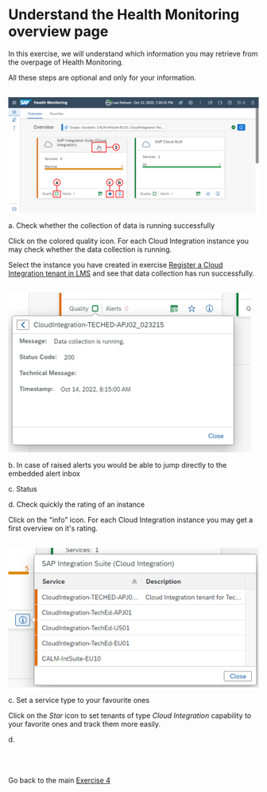 # Understand the Health Monitoring overview page

In this exercise, we will understand which information you may retrieve from the overpage of Health Monitoring.

All these steps are optional and only for your information.

<br>![](/exercises/ex4/images/HMDrillDownToType.png)

a. Check whether the collection of data is running successfully

Click on the colored quality icon. For each Cloud Integration instance you may check whether the data collection is running.

Select the instance you have created in exercise [Register a Cloud Integration tenant in LMS](../../ex1/ex11/readme.md) and see that data collection has run successfully.

<br>![](/exercises/ex4/images/HMDataQuality.png)

b. In case of raised alerts you would be able to jump directly to the embedded alert inbox

c. Status

d. Check quickly the rating of an instance

Click on the "info" icon. For each Cloud Integration instance you may get a first overview on it's rating.

<br>![](/exercises/ex4/images/HMOverviewCIRating.png)

c. Set a service type to your favourite ones

Click on the *Star* icon to set tenants of type *Cloud Integration* capability to your favorite ones and track them more easily.

d.  


<br><br><br>Go back to the main [Exercise 4](../../ex4/)





<!--
# Available metrics for Cloud Integration

In this exercise, we will ...

## Exercise steps

Run through the exercise steps in the given order.

#### Prequisites:
The Cloud Integration tenant is already registered. If not please run through exercises [Register a Cloud Integration tenant in LMS](../ex11/).

If not already done, please login to [SAP Cloud ALM tenant](https://teched22-cloudalm-003.authentication.eu10.hana.ondemand.com/).  

1.	Navigate t...

   <br>![](/exercises/ex1/images/CALMLandingHealthMon.png)
   
    >
    > *Important:*
    > Health monitoring do.....
    >

## Summary

You've now ...
After completing these steps you will have created...

Next we will ....... Continue to - [Exercise 5](../ex5/README.md)


2.	Insert this line of code.
```abap
response->set_text( |Hello ABAP World! | ). 
```

-->

